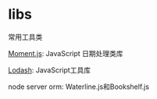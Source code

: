 # libs
常用工具类


[Moment.js](http://momentjs.cn): JavaScript 日期处理类库

[Lodash](https://lodash.com/): JavaScript工具库

node server orm: Waterline.js和Bookshelf.js
